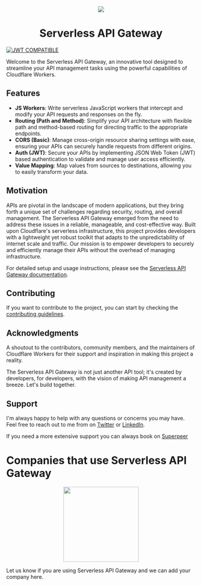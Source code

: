 <div align="center">
	<img  src="docs/img/hero.jpeg">
    <h1> 
        <strong>Serverless API Gateway</strong>
    </h1>
</div>

[![JWT COMPATIBLE](https://jwt.io/img/badge-compatible.svg)]()

Welcome to the Serverless API Gateway, an innovative tool designed to streamline your API management tasks using the powerful capabilities of Cloudflare Workers.

## Features

- **JS Workers**: Write serverless JavaScript workers that intercept and modify your API requests and responses on the fly.
- **Routing (Path and Method)**: Simplify your API architecture with flexible path and method-based routing for directing traffic to the appropriate endpoints.
- **CORS (Basic)**: Manage cross-origin resource sharing settings with ease, ensuring your APIs can securely handle requests from different origins.
- **Auth (JWT)**: Secure your APIs by implementing JSON Web Token (JWT) based authentication to validate and manage user access efficiently.
- **Value Mapping**: Map values from sources to destinations, allowing you to easily transform your data.

## Motivation

APIs are pivotal in the landscape of modern applications, but they bring forth a unique set of challenges regarding security, routing, and overall management. The Serverless API Gateway emerged from the need to address these issues in a reliable, manageable, and cost-effective way. Built upon Cloudflare's serverless infrastructure, this project provides developers with a lightweight yet robust toolkit that adapts to the unpredictability of internet scale and traffic. Our mission is to empower developers to securely and efficiently manage their APIs without the overhead of managing infrastructure.


For detailed setup and usage instructions, please see the [Serverless API Gateway documentation](https://docs.serverlessapigateway.com).

## Contributing

If you want to contribute to the project, you can start by checking the [contributing guidelines](CONTRIBUTING.md).


## Acknowledgments

A shoutout to the contributors, community members, and the maintainers of Cloudflare Workers for their support and inspiration in making this project a reality.

The Serverless API Gateway is not just another API tool; it's created by developers, for developers, with the vision of making API management a breeze. Let's build together.


## Support

I'm always happy to help with any questions or concerns you may have. Feel free to reach out to me from on [Twitter](https://twitter.com/irensaltali) or [LinkedIn](https://www.linkedin.com/in/irensaltali/).

If you need a more extensive support you can always book on [Superpeer](https://superpeer.com/irensaltali/-/serverless-api-gateway)

# Companies that use Serverless API Gateway

<div align="center">
	<a href="https://wope.com"> <img width="200" src="docs/img/wope.png"> </a>
</div>

Let us know if you are using Serverless API Gateway and we can add your company here.
